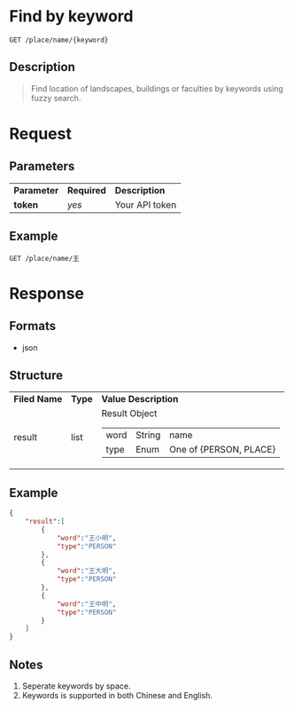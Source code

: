 ﻿# Find by keyword

```
GET /place/name/{keyword}
```

## Description
> Find location of landscapes, buildings or faculties by keywords using fuzzy search.

# Request
## Parameters
<table>
  <tr>
    <td><b>Parameter</b></td>
    <td><b><b>Required</b></b></td>
    <td><b>Description</b></td>
  </tr>
  <tr>
    <td><b>token</b></td>
    <td><i>yes</i></td>
    <td>Your API token</td>
  </tr>
</table>

## Example
```
GET /place/name/王
```

# Response

## Formats
- json

## Structure
<table>
    <tr>
		<td><b>Filed Name</b></td>
		<td><b>Type</b></td>
		<td><b>Value Description</b></td>
	</tr>
    <tr>
        <td>result</td>
        <td>list</td>
        <td>
			Result Object
            <table>
                <tr>
                    <td>word</td>
                    <td>String</td>
                    <td>name</td>
                </tr>
                <tr>
                    <td>type</td>
                    <td>Enum</td>
                    <td>One of {PERSON, PLACE}</td>
                </tr>
            </table>
        </td>
    </tr>
</table>

## Example
```json
{
	"result":[
		{
			"word":"王小明",
			"type":"PERSON"
		},
		{
			"word":"王大明",
			"type":"PERSON"
		},
		{
			"word":"王中明",
			"type":"PERSON"
		}
	]
}
```
## Notes
1. Seperate keywords by space.
2. Keywords is supported in both Chinese and English.